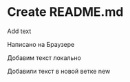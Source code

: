 # Create README.md

Add text

Написано на Браузере

Добавим текст локально

Добавили текст в новой ветке new
